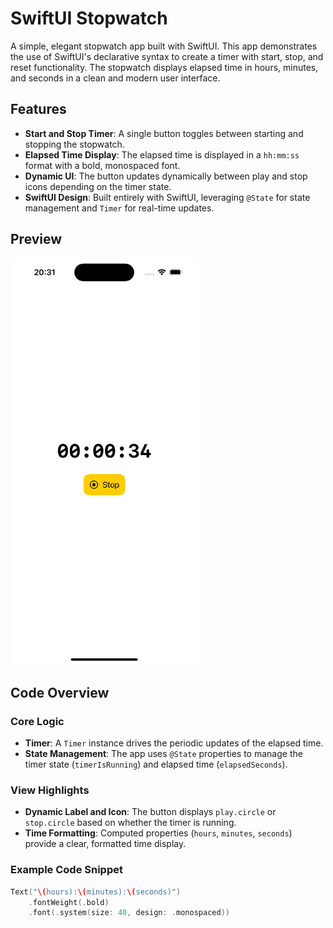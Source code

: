 # SwiftUI Stopwatch

A simple, elegant stopwatch app built with SwiftUI. This app demonstrates the use of SwiftUI's declarative syntax to create a timer with start, stop, and reset functionality. The stopwatch displays elapsed time in hours, minutes, and seconds in a clean and modern user interface.

## Features

- **Start and Stop Timer**: A single button toggles between starting and stopping the stopwatch.
- **Elapsed Time Display**: The elapsed time is displayed in a `hh:mm:ss` format with a bold, monospaced font.
- **Dynamic UI**: The button updates dynamically between play and stop icons depending on the timer state.
- **SwiftUI Design**: Built entirely with SwiftUI, leveraging `@State` for state management and `Timer` for real-time updates.

## Preview

<img src="readme_files/Simulator Screenshot - iPhone 16 - 2024-11-29 at 20.31.55.png" alt="alt text" width="300">


## Code Overview

### Core Logic
- **Timer**: A `Timer` instance drives the periodic updates of the elapsed time.
- **State Management**: The app uses `@State` properties to manage the timer state (`timerIsRunning`) and elapsed time (`elapsedSeconds`).

### View Highlights
- **Dynamic Label and Icon**: The button displays `play.circle` or `stop.circle` based on whether the timer is running.
- **Time Formatting**: Computed properties (`hours`, `minutes`, `seconds`) provide a clear, formatted time display.

### Example Code Snippet
```swift
Text("\(hours):\(minutes):\(seconds)")
    .fontWeight(.bold)
    .font(.system(size: 40, design: .monospaced))